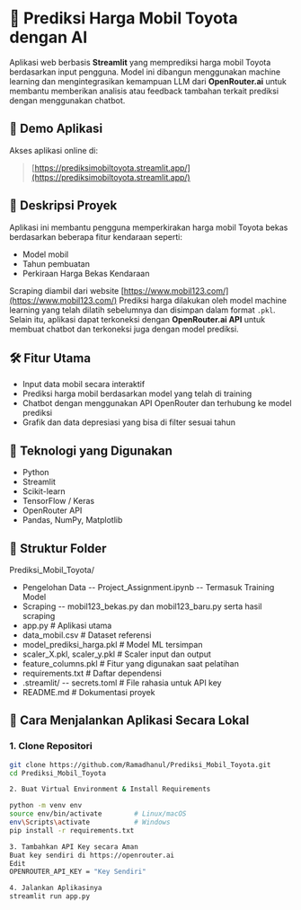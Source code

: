 # 🚗 Prediksi Harga Mobil Toyota dengan AI

Aplikasi web berbasis **Streamlit** yang memprediksi harga mobil Toyota berdasarkan input pengguna. Model ini dibangun menggunakan machine learning dan mengintegrasikan kemampuan LLM dari **OpenRouter.ai** untuk membantu memberikan analisis atau feedback tambahan terkait prediksi dengan menggunakan chatbot.

## 🔗 Demo Aplikasi
Akses aplikasi online di:  
> [https://prediksimobiltoyota.streamlit.app/](https://prediksimobiltoyota.streamlit.app/) 

## 🧰 Deskripsi Proyek
Aplikasi ini membantu pengguna memperkirakan harga mobil Toyota bekas berdasarkan beberapa fitur kendaraan seperti:
- Model mobil
- Tahun pembuatan
- Perkiraan Harga Bekas Kendaraan

Scraping diambil dari website [https://www.mobil123.com/](https://www.mobil123.com/) 
Prediksi harga dilakukan oleh model machine learning yang telah dilatih sebelumnya dan disimpan dalam format `.pkl`.  
Selain itu, aplikasi dapat terkoneksi dengan **OpenRouter.ai API** untuk membuat chatbot dan terkoneksi juga dengan model prediksi.

## 🛠 Fitur Utama
- Input data mobil secara interaktif
- Prediksi harga mobil berdasarkan model yang telah di training
- Chatbot dengan menggunakan API OpenRouter dan terhubung ke model prediksi
- Grafik dan data depresiasi yang bisa di filter sesuai tahun

## 🧪 Teknologi yang Digunakan
- Python
- Streamlit
- Scikit-learn
- TensorFlow / Keras
- OpenRouter API
- Pandas, NumPy, Matplotlib

## 📁 Struktur Folder
Prediksi_Mobil_Toyota/
- Pengelohan Data
-- Project_Assignment.ipynb -- Termasuk Training Model
- Scraping
-- mobil123_bekas.py dan mobil123_baru.py serta hasil scraping
- app.py # Aplikasi utama
- data_mobil.csv # Dataset referensi
- model_prediksi_harga.pkl # Model ML tersimpan
- scaler_X.pkl, scaler_y.pkl # Scaler input dan output
- feature_columns.pkl # Fitur yang digunakan saat pelatihan
- requirements.txt # Daftar dependensi
- .streamlit/
-- secrets.toml # File rahasia untuk API key
- README.md # Dokumentasi proyek

## 🚀 Cara Menjalankan Aplikasi Secara Lokal

### 1. Clone Repositori
```bash
git clone https://github.com/Ramadhanul/Prediksi_Mobil_Toyota.git
cd Prediksi_Mobil_Toyota

2. Buat Virtual Environment & Install Requirements

python -m venv env
source env/bin/activate        # Linux/macOS
env\Scripts\activate           # Windows
pip install -r requirements.txt

3. Tambahkan API Key secara Aman
Buat key sendiri di https://openrouter.ai
Edit
OPENROUTER_API_KEY = "Key Sendiri"

4. Jalankan Aplikasinya
streamlit run app.py
